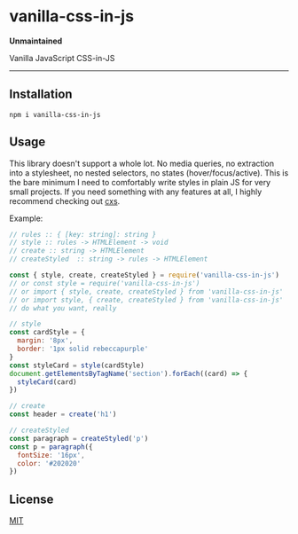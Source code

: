 # vanilla-css-in-js

**Unmaintained**

Vanilla JavaScript CSS-in-JS

--------

## Installation

`npm i vanilla-css-in-js`

## Usage

This library doesn't support a whole lot. No media queries, no extraction into a
stylesheet, no nested selectors, no states (hover/focus/active). This is the
bare minimum I need to comfortably write styles in plain JS for very small
projects. If you need something with any features at all, I highly recommend
checking out [cxs](https://github.com/cxs-css/cxs).

Example:

```javascript
// rules :: { [key: string]: string }
// style :: rules -> HTMLElement -> void
// create :: string -> HTMLElement
// createStyled  :: string -> rules -> HTMLElement

const { style, create, createStyled } = require('vanilla-css-in-js')
// or const style = require('vanilla-css-in-js')
// or import { style, create, createStyled } from 'vanilla-css-in-js'
// or import style, { create, createStyled } from 'vanilla-css-in-js'
// do what you want, really

// style
const cardStyle = {
  margin: '8px',
  border: '1px solid rebeccapurple'
}
const styleCard = style(cardStyle)
document.getElementsByTagName('section').forEach((card) => {
  styleCard(card)
})

// create
const header = create('h1')

// createStyled
const paragraph = createStyled('p')
const p = paragraph({
  fontSize: '16px',
  color: '#202020'
})
```

## License

[MIT](./LICENSE.md)
